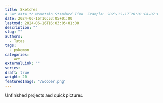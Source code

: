 ```yaml
---
title: Sketches
# Set date to Mountain Standard Time. Example: 2023-12-17T20:01:00-07:00
date: 2024-06-16T16:03:05+01:00
lastmod: 2024-06-16T16:03:05+01:00
description: ""
slug: ""
authors:
  - Tutas
tags:
  - pokemon
categories:
  - art
externalLink: ""
series:
draft: true
weight: 20
featuredImage: "/wooper.png"
---
```


Unfinished projects and quick pictures.
